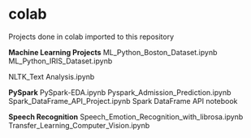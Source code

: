 # colab
Projects done in colab imported to this repository

**Machine Learning Projects**
ML_Python_Boston_Dataset.ipynb
ML_Python_IRIS_Dataset.ipynb

NLTK_Text Analysis.ipynb

**PySpark**
PySpark-EDA.ipynb
Pyspark_Admission_Prediction.ipynb
Spark_DataFrame_API_Project.ipynb
Spark DataFrame API notebook

**Speech Recognition**
Speech_Emotion_Recognition_with_librosa.ipynb
Transfer_Learning_Computer_Vision.ipynb
